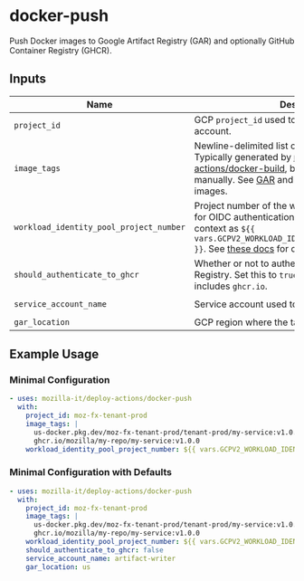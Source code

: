 <!-- This document is automatically generated -- Do Not edit by hand! -->
# docker-push

Push Docker images to Google Artifact Registry (GAR) and optionally GitHub Container Registry
(GHCR).


## Inputs

| Name | Description | Required | Default |
|------|-------------|----------|---------|
| `project_id` | GCP `project_id` used to construct the service account. | True | |
| `image_tags` | Newline-delimited list of images to be pushed. Typically generated by [mozilla-it/deploy-actions/docker-build](../docker-build/README.md), but may also be provided manually. See [GAR](https://cloud.google.com/artifact-registry/docs/docker/pushing-and-pulling) and [GHCR](https://docs.github.com/en/packages/working-with-a-github-packages-registry/working-with-the-container-registry#pushing-container-images) for how to tag images. | True | |
| `workload_identity_pool_project_number` | Project number of the workload identity pool used for OIDC authentication. Often available in the `vars` context as `${{ vars.GCPV2_WORKLOAD_IDENTITY_POOL_PROJECT_NUMBER }}`. See [these docs](https://mozilla-hub.atlassian.net/wiki/spaces/SRE/pages/997163545/How+to+Publish+Container+Images+to+GAR) for details. | True | |
| `should_authenticate_to_ghcr` | Whether or not to authenticate to GitHub Container Registry. Set this to `true` if one of the image tags includes `ghcr.io`. | False | `false`|
| `service_account_name` | Service account used to authenticate to GAR. | False | `artifact-writer`|
| `gar_location` | GCP region where the target GAR is located. | False | `us`|



## Example Usage
### Minimal Configuration
```yaml
- uses: mozilla-it/deploy-actions/docker-push
  with:
    project_id: moz-fx-tenant-prod
    image_tags: |
      us-docker.pkg.dev/moz-fx-tenant-prod/tenant-prod/my-service:v1.0.0
      ghcr.io/mozilla/my-repo/my-service:v1.0.0
    workload_identity_pool_project_number: ${{ vars.GCPV2_WORKLOAD_IDENTITY_POOL_PROJECT_NUMBER }}
```

### Minimal Configuration with Defaults
```yaml
- uses: mozilla-it/deploy-actions/docker-push
  with:
    project_id: moz-fx-tenant-prod
    image_tags: |
      us-docker.pkg.dev/moz-fx-tenant-prod/tenant-prod/my-service:v1.0.0
      ghcr.io/mozilla/my-repo/my-service:v1.0.0
    workload_identity_pool_project_number: ${{ vars.GCPV2_WORKLOAD_IDENTITY_POOL_PROJECT_NUMBER }}
    should_authenticate_to_ghcr: false
    service_account_name: artifact-writer
    gar_location: us
```

